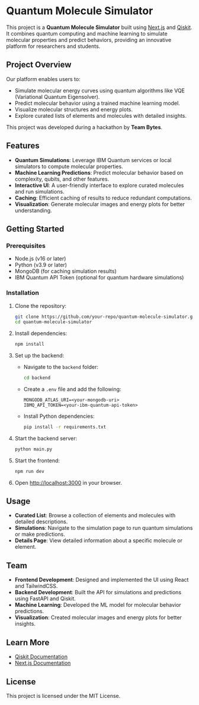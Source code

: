 # Quantum Molecule Simulator

This project is a **Quantum Molecule Simulator** built using [Next.js](https://nextjs.org) and [Qiskit](https://qiskit.org). It combines quantum computing and machine learning to simulate molecular properties and predict behaviors, providing an innovative platform for researchers and students.

## Project Overview

Our platform enables users to:
- Simulate molecular energy curves using quantum algorithms like VQE (Variational Quantum Eigensolver).
- Predict molecular behavior using a trained machine learning model.
- Visualize molecular structures and energy plots.
- Explore curated lists of elements and molecules with detailed insights.

This project was developed during a hackathon by **Team Bytes**.

## Features

- **Quantum Simulations**: Leverage IBM Quantum services or local simulators to compute molecular properties.
- **Machine Learning Predictions**: Predict molecular behavior based on complexity, qubits, and other features.
- **Interactive UI**: A user-friendly interface to explore curated molecules and run simulations.
- **Caching**: Efficient caching of results to reduce redundant computations.
- **Visualization**: Generate molecular images and energy plots for better understanding.

## Getting Started

### Prerequisites

- Node.js (v16 or later)
- Python (v3.9 or later)
- MongoDB (for caching simulation results)
- IBM Quantum API Token (optional for quantum hardware simulations)

### Installation

1. Clone the repository:
   ```bash
   git clone https://github.com/your-repo/quantum-molecule-simulator.git
   cd quantum-molecule-simulator
   ```

2. Install dependencies:
   ```bash
   npm install
   ```

3. Set up the backend:
   - Navigate to the `backend` folder:
     ```bash
     cd backend
     ```
   - Create a `.env` file and add the following:
     ```
     MONGODB_ATLAS_URI=<your-mongodb-uri>
     IBMQ_API_TOKEN=<your-ibm-quantum-api-token>
     ```
   - Install Python dependencies:
     ```bash
     pip install -r requirements.txt
     ```

4. Start the backend server:
   ```bash
   python main.py
   ```

5. Start the frontend:
   ```bash
   npm run dev
   ```

6. Open [http://localhost:3000](http://localhost:3000) in your browser.

## Usage

- **Curated List**: Browse a collection of elements and molecules with detailed descriptions.
- **Simulations**: Navigate to the simulation page to run quantum simulations or make predictions.
- **Details Page**: View detailed information about a specific molecule or element.

## Team

- **Frontend Development**: Designed and implemented the UI using React and TailwindCSS.
- **Backend Development**: Built the API for simulations and predictions using FastAPI and Qiskit.
- **Machine Learning**: Developed the ML model for molecular behavior predictions.
- **Visualization**: Created molecular images and energy plots for better insights.

## Learn More

- [Qiskit Documentation](https://qiskit.org/documentation/)
- [Next.js Documentation](https://nextjs.org/docs) 

## License

This project is licensed under the MIT License.